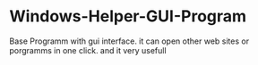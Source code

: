 # Windows-Helper-GUI-Program
Base Programm with gui interface. it can open other web sites or porgramms in one click. and it very usefull
